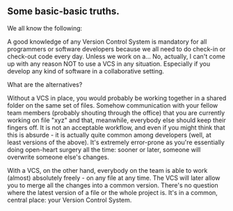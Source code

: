 ## Some basic-basic truths. 
We all know the following:

A good knowledge of any Version Control System is mandatory for all programmers or software developers because we all need to do check-in or check-out code every day. Unless we work on a... No, actually, I can't come up with any reason NOT to use a VCS in any situation. Especially if you develop any kind of software in a collaborative setting.

What are the alternatives?

Without a VCS in place, you would probably be working together in a shared folder on the same set of files. Somehow communication with your fellow team members (probably shouting through the office) that you are currently working on file "xyz" and that, meanwhile, everybody else should keep their fingers off. It is not an acceptable workflow, and even if you might think that this is absurde - it is actually quite common among developers (well, at least versions of the above).  It's extremely error-prone as you're essentially doing open-heart surgery all the time: sooner or later, someone will overwrite someone else's changes.

With a VCS, on the other hand, everybody on the team is able to work (almost) absolutely freely - on any file at any time. The VCS will later allow you to merge all the changes into a common version. There's no question where the latest version of a file or the whole project is. It's in a common, central place: your Version Control System.

